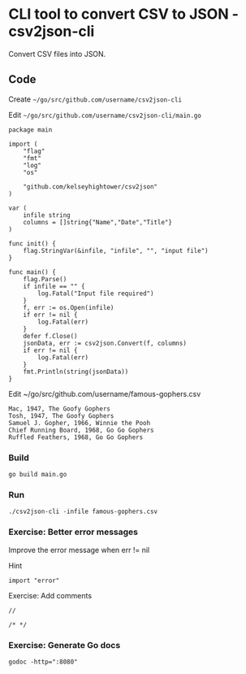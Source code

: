 # CLI tool to convert CSV to JSON - csv2json-cli

Convert CSV files into JSON.

## Code

Create `~/go/src/github.com/username/csv2json-cli`

Edit `~/go/src/github.com/username/csv2json-cli/main.go`

```
package main

import (
	"flag"
	"fmt"
	"log"
	"os"

	"github.com/kelseyhightower/csv2json"
)

var (
	infile string
	columns = []string{"Name","Date","Title"}
)

func init() {
	flag.StringVar(&infile, "infile", "", "input file")
}

func main() {
	flag.Parse()
	if infile == "" {
		log.Fatal("Input file required")
	}
	f, err := os.Open(infile)
	if err != nil {
		log.Fatal(err)
	}
	defer f.Close()
	jsonData, err := csv2json.Convert(f, columns)
	if err != nil {
		log.Fatal(err)
	}
	fmt.Println(string(jsonData))
}
```

Edit ~/go/src/github.com/username/famous-gophers.csv

```
Mac, 1947, The Goofy Gophers
Tosh, 1947, The Goofy Gophers
Samuel J. Gopher, 1966, Winnie the Pooh
Chief Running Board, 1968, Go Go Gophers
Ruffled Feathers, 1968, Go Go Gophers
```

### Build

```
go build main.go
```

### Run

```
./csv2json-cli -infile famous-gophers.csv
```



### Exercise: Better error messages

Improve the error message when err != nil

Hint 

```
import "error"
```

Exercise: Add comments

```
//

/* */
```

### Exercise: Generate Go docs

```
godoc -http=":8080"
```
